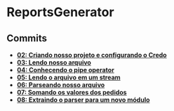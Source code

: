 # ReportsGenerator

## Commits
- **[02: Criando nosso projeto e configurando o Credo](https://github.com/vinifraga/ignite/commit/177c8ad7495c4dcc6eac9f7532c1a4421f9b6ac4)**
- **[03: Lendo nosso arquivo](https://github.com/vinifraga/ignite/commit/928f1273619ac5849c7876617e3a14036e25b269)**
- **[04: Conhecendo o pipe operator](https://github.com/vinifraga/ignite/commit/cd3af2f1a4918951c84b89dc20de16a158fb86de)**
- **[05: Lendo o arquivo em um stream](https://github.com/vinifraga/ignite/commit/247bee13023812cb2d035c024df1866037698d34)**
- **[06: Parseando nosso arquivo](https://github.com/vinifraga/ignite/commit/d8b6390fae9a150668ef79e0f5767838d8054873)**
- **[07: Somando os valores dos pedidos](https://github.com/vinifraga/ignite/commit/6d9d0f3fca5da94fdfdc2acfb97a18542df502b7)**
- **[08: Extraindo o parser para um novo módulo](https://github.com/vinifraga/ignite/commit/18cf3060263e15cf7e2980c106368b5e08140943)**
